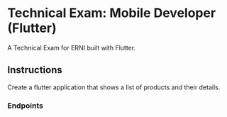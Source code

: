 # Technical Exam: Mobile Developer (Flutter)

A Technical Exam for ERNI built with Flutter.

## Instructions

Create a flutter application that shows a list of products and their details.

### Endpoints

